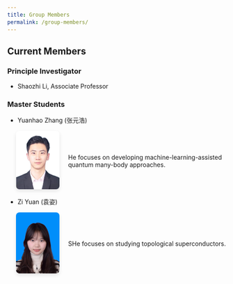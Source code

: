 ```yaml
---
title: Group Members
permalink: /group-members/
---
```


## Current Members

### Principle Investigator
- Shaozhi Li, Associate Professor


### Master Students
- Yuanhao Zhang (张元浩)
<div style="display: flex; align-items: center; margin: 15px 0 15px 20px; gap: 20px;">
    <div style="flex-shrink: 0;">
      <img src="../images/zhangyuanhao.jpg" width="100" style="border-radius: 8px; box-shadow: 0 4px 8px rgba(0,0,0,0.1);">
    </div>
    <div style="font-style: regular;">
      He focuses on developing machine-learning-assisted quantum many-body approaches.
    </div>
  </div>

- Zi Yuan (袁姿)
<div style="display: flex; align-items: center; margin: 15px 0 15px 20px; gap: 20px;">
    <div style="flex-shrink: 0;">
      <img src="../images/yuanzi.jpg" width="100" style="border-radius: 8px; box-shadow: 0 4px 8px rgba(0,0,0,0.1);">
    </div>
    <div style="font-style: regular;">
      SHe focuses on studying topological superconductors.
    </div>
  </div>



